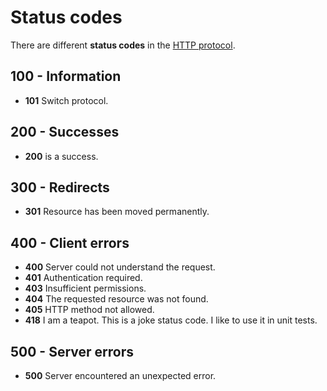 # Status codes

There are different **status codes** in the [HTTP protocol](./README).

## 100 - Information

- **101** Switch protocol.

## 200 - Successes

- **200** is a success.

## 300 - Redirects

- **301** Resource has been moved permanently.

## 400 - Client errors

- **400** Server could not understand the request.
- **401** Authentication required.
- **403** Insufficient permissions.
- **404** The requested resource was not found.
- **405** HTTP method not allowed.
- **418** I am a teapot. This is a joke status code. I like to use it in unit
  tests.

## 500 - Server errors

- **500** Server encountered an unexpected error.
